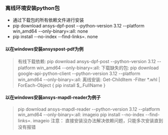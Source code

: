 ### 离线环境安装python包
- 通过下载包的所有依赖文件进行安装
- pip download ansys-dpf-post --python-version 3.12 --platform win_amd64 --only-binary=:all: none
- pip install --no-index --find-links=. none

#### 以在windows安装ansyspost-pdf为例
> 有线下载依赖: pip download ansys-dpf-post --python-version 3.12 --platform win_amd64 --only-binary=:all:
> 下载缺失的包: pip download google-api-python-client  --python-version 3.12 --platform win_amd64 --only-binary=:all:
> 离线安装: Get-ChildItem -Filter *.whl | ForEach-Object { pip install $_.FullName }
> 
> 

#### 以在windows安装ansys-mapdl-reader为例子
> pip download ansys-mapdl-reader --python-version 3.12 --platform win_amd64 --only-binary=:all: imageio
> pip install --no-index --find-links=. imageio
> 注意： 直接安装没办法解决依赖问题，只能多次安装直到没有报错